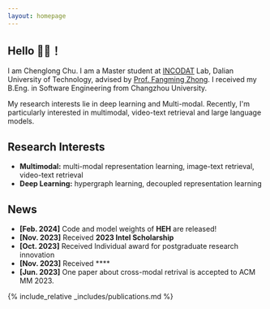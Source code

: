 ```yaml
---
layout: homepage
---
```


## Hello 🙋‍♂️！
I am Chenglong Chu. I am a Master student at [INCODAT](http://www.ubinec.org/) Lab, Dalian University of Technology,
advised by [Prof. Fangming Zhong](http://ubinec.org/zfm/cn/index.html). I received my B.Eng. in Software Engineering from Changzhou University.

My research interests lie in deep learning and Multi-modal. Recently, I'm particularly interested in multimodal, video-text retrieval and large language models.
<!-- My research foucuses on AI for Multi-modal representation aligin, transfer and decoupling, include HEH and MCGH. -->

## Research Interests

- **Multimodal:** multi-modal representation learning, image-text retrieval, video-text retrieval
- **Deep Learning:** hypergraph learning, decoupled representation learning

## News

- **[Feb. 2024]** Code and model weights of **HEH** are released!
- **[Nov. 2023]** Received **2023 Intel Scholarship**
- **[Oct. 2023]** Received Individual award for postgraduate research innovation
- **[Nov. 2023]** Received ****
- **[Jun. 2023]** One paper about cross-modal retrival is accepted to ACM MM 2023.

{% include_relative _includes/publications.md %}



<!-- {% include_relative _includes/services.md %} -->
